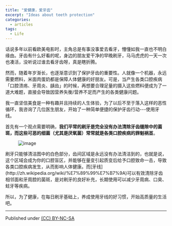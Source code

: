 ```yaml
---
title: "爱健康，爱牙齿"
excerpt: "Ideas about teeth protection"
categories:
  - articles
tags:
  - Life
---
```


话说多年以前看欧美电影时，主角总是有事没事爱去看牙，懵懂如我一直也不明白缘由。牙齿有什么好看的呢，身边的朋友爱干净的早晚刷牙，马马虎虎的一天一次也凑活，没听说过谁去看牙齿呀，真是瞎折腾。

然而，随着年岁渐长，也逐渐意识到了保护牙齿的重要性。人就像一个机器，永远需要燃料，米面肉蛋奶都是保障人体健康的好朋友。可是，当产生各类口腔疾病「口腔溃疡、牙周炎、龋齿」的时候，再想要合理足量的摄入这些燃料便成为了一道大难题，直接会导致因营养失衡/营养不足而产生的各类健康问题。

我一直坚信美食是一种有趣并且持续的人生体验，为了以后不至于落入这样的恶性循环，我咨询了几位医生朋友，开始了一种简单便捷的保护牙齿行动---使用牙线。

首先有一个观点需要明确，**我们平常的刷牙是完全没有办法清除牙齿缝隙中的菌斑，而这些可恶的细菌（尤其是厌氧菌）常常就是各类口腔疾病的罪魁祸首**。

<figure >
<img src="https://dn-shanguangyu.qbox.me/dental.gif" alt="image">
</figure>
刷牙只能够清洁图中的白色部分，齿间区域是永远没有办法清洁到的，也就是说，这个区域会成为你的口腔盲区，并能够在量变引起质变后给予口腔致命一击，导致各类口腔疾病发生，从而影响人体健康。而[牙线](http://zh.wikipedia.org/wiki/%E7%89%99%E7%B7%9A)可以有效清除牙齿相邻面和牙周腔的菌斑，是对刷牙的良好补充，长期使用可以减少牙周病、口臭、蛀牙等疾病。

所以，为了健康，在每日刷牙基础上，养成使用牙线的好习惯，开始高质量的生活吧。



---
Published under <a rel="license" href="http://creativecommons.org/licenses/by-nc-sa/3.0/">(CC) BY-NC-SA </a>
